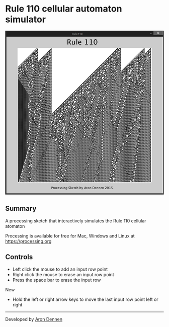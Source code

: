 Rule 110 cellular automaton simulator 
===========

![Screenshot](/Screenshot.png)

Summary
-------
A processing sketch that interactively simulates the Rule 110 cellular atomaton

Processing is available for free for Mac, Windows and Linux at https://processing.org

Controls
--------
* Left click the mouse to add an input row point 
* Right click the mouse to erase an input row point 
* Press the space bar to erase the input row 

New
* Hold the left or right arrow keys to move the last input row point left or right

---
Developed by [Aron Dennen](http://www.arondennen.com)
